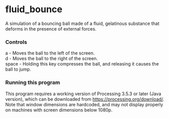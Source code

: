 # fluid_bounce
A simulation of a bouncing ball made of a fluid, gelatinous substance that deforms in the presence of external forces.
### Controls
a - Moves the ball to the left of the screen.\
d - Moves the ball to the right of the screen.\
space - Holding this key compresses the ball, and releasing it causes the ball to jump.
### Running this program
This program requires a working version of Processing 3.5.3 or later (Java version), which can be downloaded from https://processing.org/download/. Note that window dimensions are hardcoded, and may not display properly on machines with screen dimensions below 1080p.
